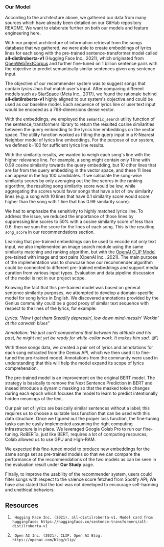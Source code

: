 ### Our Model

According to the architecture above, we gathered our data from many sources which have already been detailed on our GitHub repository README. We want to elaborate further on both our models and feature engineering here. 

With our project architecture of information retrieval from the songs database that we gathered, we were able to create embeddings of lyrics lines for each song with the pre-trained sentence-transformer model called **all-distilroberta-v1** (Hugging Face Inc., 2021), which originated from [OpenWebTextCorpus](https://skylion007.github.io/OpenWebTextCorpus/) and further fine-tuned on 1 billion sentence pairs with the objective to predict semantically similar sentences given any sentence input.

The objective of our recommender system was to suggest songs that contain *lyrics lines* that match user's input. After comparing different models such as [StarSpace](https://github.com/facebookresearch/StarSpace) (Meta Inc., 2017), we found the rationale behind **all-distilroberta-v1** highly aligned to our system's objective and could be used as our baseline model. Each sequence of lyrics line or user text input would be encoded as a 768-dimensions dense vector.

With the embeddings, we employed the `semantic_search` utility function of the  sentence_transformers library to return the resulted cosine similarities between the query embedding to the lyrics line embeddings on the vector space. The utility function worked as fitting the query input in a K-Nearest Neighbor model of lyrics line embeddings. For the purpose of our system, we defined k=100 for sufficient lyrics line results.

With the similarity results, we wanted to weigh each song's line with the higher relevance line. For example, a song might contain only 1 line with 0.99 cosine similarity towards the query embedding, but 10 other lines that are far from the query embedding in the vector space, and these 11 lines can appear in the top 100 candidates. If we calculate the song-wise similarity scores by only averaging out the line scores in the ranking algorithm, the resulting song similarity score would be low, while aggregating the scores would favor songs that have a lot of low similarity lines (e.g. a song with 10 lines that have 0.1 similarity score would score higher than the song with 1 line that has 0.99 similarity score). 

We had to emphasize the sensitivity to highly matched lyrics line. To address the issue, we reduced the importance of those lines by suppressing line scores to 50% with a cosine similarity score of less than 0.6. then we sum the score for the lines of each song. This is the resulting `song_score` in our recommendations section.

Learning that pre-trained embeddings can be used to encode not only text input, we also implemented an image search module using the same similarity matching and ranking algorithm, but with the [OpenAI CLIP Model](https://github.com/openai/CLIP) pre-tained with image and text pairs (OpenAI Inc., 2021). The main purpose of the implementation was to showcase how our recommender algorithm could be connected to different pre-trained embeddings and support media curation from various input types. Evaluation and data pipeline discussion of the model is not in our project scope. 

Knowing the fact that this pre-trained model was based on general sentence similarity purposes, we attempted to develop a domain-specific model for song lyrics in English. We discovered annotations provided by the Genius community could be a good proxy of similar text sequence with respect to the lines of the lyrics, for example:

*Lyrics: "Now I got them Steadily depressin’, low down mind-messin’ Workin’ at the carwash blues"*

*Annotation: 'He just can’t comprehend that between his attitude and his past, he might not yet be ready for white-collar work. It makes him sad. 😢')*

With these songs data, we created a pair set of lyrics and annotations for each song extracted from the Genius API, which we then used it to fine-tuned the pre-trained model. Annotations from the community were used in understanding that this will help the model expand its scope of lyrics comprehension. 

The pre-trained model is an improvement on the original BERT model. The strategy is basically to remove the Next Sentence Prediction in BERT and insead introduce a dynamic masking so that the masked token changes during each epoch which focuses the model to learn to predict intentionally hidden meanings of the text. 

Our pair set of lyrics are basically similar sentences without a label; this requires us to choose a suitable loss function that can be used with this data structure. Once we figured out the proper loss function, the fine-tuning tasks can be easily implemented assuming the right computing infrastructure is in place. We leveraged Google Colab Pro to run our fine-tuning. RoBERTa, just like BERT, requires a lot of computing resources; Colab allowed us to use GPU and High-RAM.

We expected this fine-tuned model to produce new embeddings for the same songs set as pre-trained models so that we can compare the performance of the recommendations of the two models as can be seen in the evaluation result under **Our Study** page.

Finally, to improve the usability of the recommender system, users could filter songs with respect to the valence score fetched from Spotify API; We have also stated that the tool was not developed to encourage self-harming and unethical behaviors.

## Resources
1.      Hugging Face Inc. (2021). all-distilroberta-v1. Model card from huggingface: https://huggingface.co/sentence-transformers/all-distilroberta-v1
2.      Open AI Inc. (2021). CLIP. Open AI Blog: https://openai.com/blog/clip/

